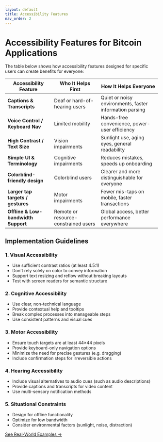 ```yaml
---
layout: default
title: Accessibility Features
nav_order: 2
---
```


# Accessibility Features for Bitcoin Applications

The table below shows how accessibility features designed for specific users can create benefits for everyone:

| **Accessibility Feature** | **Who It Helps First** | **How It Helps Everyone** |
|-----------------------|--------------------|-----------------------|
| **Captions & Transcripts** | Deaf or hard-of-hearing users | Quiet or noisy environments, faster information parsing |
| **Voice Control / Keyboard Nav** | Limited mobility | Hands-free convenience, power-user efficiency |
| **High Contrast / Text Size** | Vision impairments | Sunlight use, aging eyes, general readability |
| **Simple UI & Terminology** | Cognitive impairments | Reduces mistakes, speeds up onboarding |
| **Colorblind-friendly design** | Colorblind users | Clearer and more distinguishable for everyone |
| **Larger tap targets / gestures** | Motor impairments | Fewer mis-taps on mobile, faster transactions |
| **Offline & Low-bandwidth Support** | Remote or resource-constrained users | Global access, better performance everywhere |

## Implementation Guidelines

### 1. Visual Accessibility

- Use sufficient contrast ratios (at least 4.5:1)
- Don't rely solely on color to convey information
- Support text resizing and reflow without breaking layouts
- Test with screen readers for semantic structure

### 2. Cognitive Accessibility

- Use clear, non-technical language
- Provide contextual help and tooltips
- Break complex processes into manageable steps
- Use consistent patterns and visual cues

### 3. Motor Accessibility

- Ensure touch targets are at least 44×44 pixels
- Provide keyboard-only navigation options
- Minimize the need for precise gestures (e.g. dragging)
- Include confirmation steps for irreversible actions

### 4. Hearing Accessibility

- Include visual alternatives to audio cues (such as audio descriptions)
- Provide captions and transcripts for video content
- Use multi-sensory notification methods

### 5. Situational Constraints

- Design for offline functionality
- Optimize for low bandwidth
- Consider environmental factors (sunlight, noise, distraction)

[See Real-World Examples →](examples.html)
